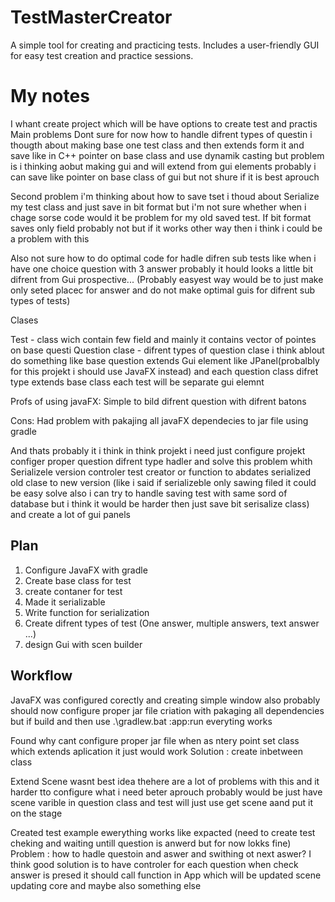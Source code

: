 # TestMasterCreator
A simple tool for creating and practicing tests. Includes a user-friendly GUI for easy test creation and practice sessions.


# My notes

I whant create project which will be have options to create test and practis 
Main problems Dont sure for now how to handle difrent types of questin i thougth about 
making base one test class and then extends form it and save like in C++ pointer on base class and use dynamik casting
but problem is i thinking aobut making gui and will extend from gui elements probably i can save like pointer on base class of gui
but not shure if it is best aprouch

Second problem i'm thinking about how to save tset i thoud about Serialize my test class and just save in bit format but i'm not sure whether 
when i chage sorse code would it be problem for my old saved test. If bit format saves only field probably not but if it works other way then i think i could be a problem with this

Also not sure how to do optimal code for hadle difren sub tests like when i have one choice question with 3 answer probably it hould looks a little bit difrent from Gui prospective... (Probably easyest way would be to just make only seted placec for answer and do not make optimal guis for difrent sub types of tests)

Clases

Test - class wich contain few field and mainly it contains vector of pointes on base questi
Question clase - difrent types of question clase i think ablout do something like base question extends Gui element like JPanel(probalbly for this projekt i should use JavaFX instead) and each question class difret type extends base class each test will be separate gui elemnt 

Profs of using javaFX:
Simple to bild difrent question with difrent batons 

Cons:
Had problem with pakajing all javaFX dependecies to jar file using gradle


And thats probably it i think in think projekt i need just configure projekt configer proper question difrent type hadler 
and solve this problem whith Serializele version controler test creator or function to abdates serialized old clase to new version (like i said if serializeble only sawing filed it could be easy solve also i can try to handle saving test with same sord of database but i think it would be harder then just save bit serisalize class) and create a lot of gui panels

## Plan

1. Configure JavaFX with gradle
2. Create base class for test
3. create contaner for test
4. Made it serializable
5. Write function for serialization
6. Create difrent types of test (One answer, multiple answers, text answer ...)
7. design Gui with scen builder



## Workflow
 
JavaFX was configured corectly and creating simple window 
also probably should now configure proper jar file criation with pakaging all dependencies
but if build and then use  .\gradlew.bat :app:run  everyting works

Found why cant configure proper jar file when as ntery point set class which extends aplication it just would work
Solution : create inbetween class

Extend Scene wasnt best idea thehere are a lot of problems with this and it harder tto configure what i need beter aprouch probably would be just have scene  varible in question class and test will just use get scene aand put it on the stage

Created test example ewerything works like expacted (need to create test cheking and waiting untill question is anwerd but for now lokks fine)
Problem : how to hadle questoin and aswer and swithing ot next aswer?
I think good solution is to have controler for each question when check answer is presed it should call  function in App which will be updated scene updating core and maybe also something else